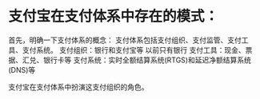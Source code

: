 # 支付宝在支付体系中存在的模式：
首先，明确一下支付体系的概念：
支付体系包括支付组织、支付监管、支付工具、支付系统。
支付组织：银行和支付宝等 以前只有银行
支付工具：现金、票据、汇兑、银行卡等
支付系统：实时全额结算系统(RTGS)和延迟净额结算系统(DNS)等

支付宝在支付体系中扮演这支付组织的角色。